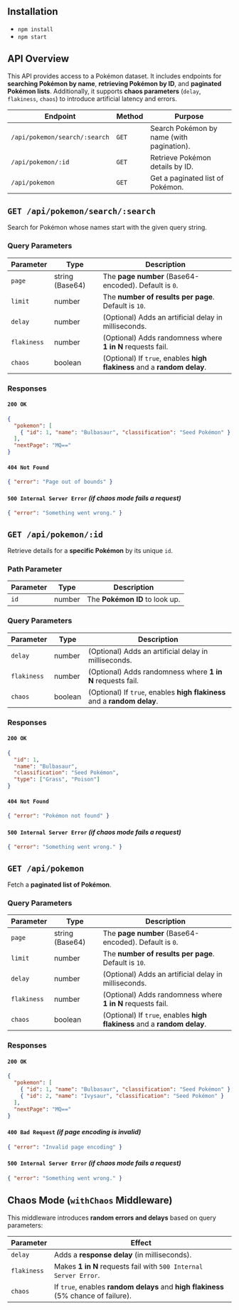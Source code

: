 ## Installation

- `npm install`
- `npm start`

## API Overview

This API provides access to a Pokémon dataset. It includes endpoints for **searching Pokémon by name**, **retrieving Pokémon by ID**, and **paginated Pokémon lists**. Additionally, it supports **chaos parameters** (`delay`, `flakiness`, `chaos`) to introduce artificial latency and errors.

| Endpoint                      | Method | Purpose                                   |
| ----------------------------- | ------ | ----------------------------------------- |
| `/api/pokemon/search/:search` | `GET`  | Search Pokémon by name (with pagination). |
| `/api/pokemon/:id`            | `GET`  | Retrieve Pokémon details by ID.           |
| `/api/pokemon`                | `GET`  | Get a paginated list of Pokémon.          |

## `GET /api/pokemon/search/:search`

Search for Pokémon whose names start with the given query string.

### Query Parameters

| Parameter   | Type            | Description                                                              |
| ----------- | --------------- | ------------------------------------------------------------------------ |
| `page`      | string (Base64) | The **page number** (Base64-encoded). Default is `0`.                    |
| `limit`     | number          | The **number of results per page**. Default is `10`.                     |
| `delay`     | number          | (Optional) Adds an artificial delay in milliseconds.                     |
| `flakiness` | number          | (Optional) Adds randomness where **1 in N** requests fail.               |
| `chaos`     | boolean         | (Optional) If `true`, enables **high flakiness** and a **random delay**. |

### Responses

#### `200 OK`

```json
{
  "pokemon": [
    { "id": 1, "name": "Bulbasaur", "classification": "Seed Pokémon" }
  ],
  "nextPage": "MQ=="
}
```

#### `404 Not Found`

```json
{ "error": "Page out of bounds" }
```

#### `500 Internal Server Error` _(if chaos mode fails a request)_

```json
{ "error": "Something went wrong." }
```

## `GET /api/pokemon/:id`

Retrieve details for a **specific Pokémon** by its unique `id`.

### Path Parameter

| Parameter | Type   | Description                    |
| --------- | ------ | ------------------------------ |
| `id`      | number | The **Pokémon ID** to look up. |

### Query Parameters

| Parameter   | Type    | Description                                                              |
| ----------- | ------- | ------------------------------------------------------------------------ |
| `delay`     | number  | (Optional) Adds an artificial delay in milliseconds.                     |
| `flakiness` | number  | (Optional) Adds randomness where **1 in N** requests fail.               |
| `chaos`     | boolean | (Optional) If `true`, enables **high flakiness** and a **random delay**. |

### Responses

#### `200 OK`

```json
{
  "id": 1,
  "name": "Bulbasaur",
  "classification": "Seed Pokémon",
  "type": ["Grass", "Poison"]
}
```

#### `404 Not Found`

```json
{ "error": "Pokémon not found" }
```

#### `500 Internal Server Error` _(if chaos mode fails a request)_

```json
{ "error": "Something went wrong." }
```

## `GET /api/pokemon`

Fetch a **paginated list of Pokémon**.

### Query Parameters

| Parameter   | Type            | Description                                                              |
| ----------- | --------------- | ------------------------------------------------------------------------ |
| `page`      | string (Base64) | The **page number** (Base64-encoded). Default is `0`.                    |
| `limit`     | number          | The **number of results per page**. Default is `10`.                     |
| `delay`     | number          | (Optional) Adds an artificial delay in milliseconds.                     |
| `flakiness` | number          | (Optional) Adds randomness where **1 in N** requests fail.               |
| `chaos`     | boolean         | (Optional) If `true`, enables **high flakiness** and a **random delay**. |

### Responses

#### `200 OK`

```json
{
  "pokemon": [
    { "id": 1, "name": "Bulbasaur", "classification": "Seed Pokémon" },
    { "id": 2, "name": "Ivysaur", "classification": "Seed Pokémon" }
  ],
  "nextPage": "MQ=="
}
```

#### `400 Bad Request` _(if page encoding is invalid)_

```json
{ "error": "Invalid page encoding" }
```

#### `500 Internal Server Error` _(if chaos mode fails a request)_

```json
{ "error": "Something went wrong." }
```

## Chaos Mode (`withChaos` Middleware)

This middleware introduces **random errors and delays** based on query parameters:

| Parameter   | Effect                                                                              |
| ----------- | ----------------------------------------------------------------------------------- |
| `delay`     | Adds a **response delay** (in milliseconds).                                        |
| `flakiness` | Makes **1 in N** requests fail with `500 Internal Server Error`.                    |
| `chaos`     | If `true`, enables **random delays** and **high flakiness** (5% chance of failure). |
